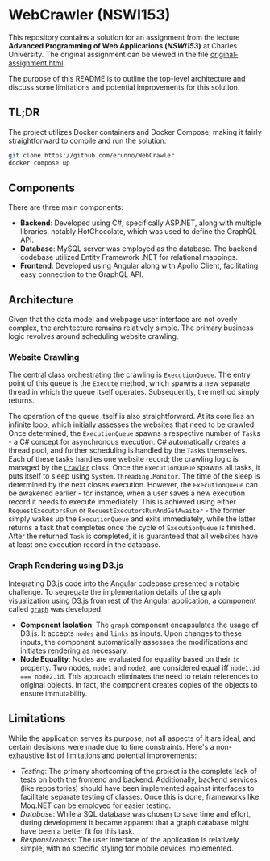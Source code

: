 # WebCrawler (NSWI153)

This repository contains a solution for an assignment from the lecture **Advanced Programming of Web Applications (*NSWI153*)** at Charles University. The original assignment can be viewed in the file [original-assignment.html](./original-assignment.html).

The purpose of this README is to outline the top-level architecture and discuss some limitations and potential improvements for this solution.

## TL;DR

The project utilizes Docker containers and Docker Compose, making it fairly straightforward to compile and run the solution.

```bash 
git clone https://github.com/erunno/WebCrawler
docker compose up
```

## Components

There are three main components:

- **Backend**: Developed using C#, specifically ASP.NET, along with multiple libraries, notably HotChocolate, which was used to define the GraphQL API.
- **Database**: MySQL server was employed as the database. The backend codebase utilized Entity Framework .NET for relational mappings.
- **Frontend**: Developed using Angular along with Apollo Client, facilitating easy connection to the GraphQL API.

## Architecture

Given that the data model and webpage user interface are not overly complex, the architecture remains relatively simple. The primary business logic revolves around scheduling website crawling.

### Website Crawling

The central class orchestrating the crawling is [`ExecutionQueue`](./WebCrawler/BusinessLogic/Crawling/ExecutionQueue.cs). The entry point of this queue is the `Execute` method, which spawns a new separate thread in which the queue itself operates. Subsequently, the method simply returns.

The operation of the queue itself is also straightforward. At its core lies an infinite loop, which initially assesses the websites that need to be crawled. Once determined, the `ExecutionQueue` spawns a respective number of `Task`s - a C# concept for asynchronous execution. C# automatically creates a thread pool, and further scheduling is handled by the `Task`s themselves. Each of these tasks handles one website record; the crawling logic is managed by the [`Crawler`](./WebCrawler/BusinessLogic/Crawling/Crawler.cs) class. Once the `ExecutionQueue` spawns all tasks, it puts itself to sleep using `System.Threading.Monitor`. The time of the sleep is determined by the next closes execution. However, the `ExecutionQueue` can be awakened earlier - for instance, when a user saves a new execution record it needs to execute immediately. This is achieved using either `RequestExecutorsRun` or `RequestExecutorsRunAndGetAwaiter` - the former simply wakes up the `ExecutionQueue` and exits immediately, while the latter returns a task that completes once the cycle of `ExecutionQueue` is finished. After the returned `Task` is completed, it is guaranteed that all websites have at least one execution record in the database.

### Graph Rendering using D3.js

Integrating D3.js code into the Angular codebase presented a notable challenge. To segregate the implementation details of the graph visualization using D3.js from rest of the Angular application, a component called [`graph`](./Frontend/web-crawler/src/app/components/graph/) was developed.

- **Component Isolation**: The `graph` component encapsulates the usage of D3.js. It accepts `nodes` and `links` as inputs. Upon changes to these inputs, the component automatically assesses the modifications and initiates rendering as necessary.
- **Node Equality**: Nodes are evaluated for equality based on their `id` property. Two nodes, `node1` and `node2`, are considered equal iff `node1.id === node2.id`. This approach eliminates the need to retain references to original objects. In fact, the component creates copies of the objects to ensure immutability.

## Limitations

While the application serves its purpose, not all aspects of it are ideal, and certain decisions were made due to time constraints. Here's a non-exhaustive list of limitations and potential improvements:

- *Testing*: The primary shortcoming of the project is the complete lack of tests on both the frontend and backend. Additionally, backend services (like repositories) should have been implemented against interfaces to facilitate separate testing of classes. Once this is done, frameworks like Moq.NET can be employed for easier testing.
- *Database*: While a SQL database was chosen to save time and effort, during development it became apparent that a graph database might have been a better fit for this task.
- *Responsiveness*: The user interface of the application is relatively simple, with no specific styling for mobile devices implemented.
